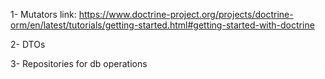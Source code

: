 1- Mutators
link: https://www.doctrine-project.org/projects/doctrine-orm/en/latest/tutorials/getting-started.html#getting-started-with-doctrine

2- DTOs

3- Repositories for db operations